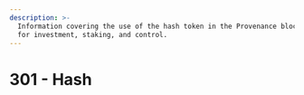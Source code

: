 ```yaml
---
description: >-
  Information covering the use of the hash token in the Provenance blockchain
  for investment, staking, and control.
---
```


# 301 - Hash

